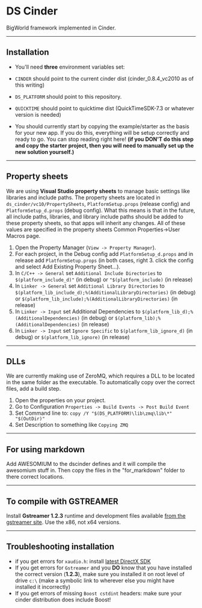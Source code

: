 DS Cinder
=========
BigWorld framework implemented in Cinder.

----------

Installation
------------

 -  You'll need **three** environment variables set:
   - `CINDER` should point to the current cinder dist (cinder_0.8.4_vc2010
   as of this writing)
   - `DS_PLATFORM` should point to this repository.
   - `QUICKTIME` should point to quicktime dist (QuickTimeSDK-7.3 or
   whatever version is needed)

 -  You should currently start by copying the example/starter as the basis for your new app.  If you do this, everything will be setup correctly and ready to go.  You can stop reading right here! **(if you DON'T do this step and copy the starter project, then you will need to manually set up the new solution yourself.)**


----------

 
Property sheets
---------------

We are using **Visual Studio property sheets** to manage basic settings like libraries and include paths. The property sheets are located in `ds_cinder/vc10/PropertySheets`, `PlatformSetup.props` (release config) and `PlatformSetup_d.props` (debug config).  What this means is that in the future, all include paths, libraries, and library include paths should be added to these property sheets, so that apps will inherit any changes.  All of these values are specified in the property sheets Common Properties->User Macros page.

 1. Open the Property Manager (`View -> Property Manager`).
 2. For each project, in the Debug config add `PlatformSetup_d.props` and in release add `PlatformSetup.props` (in both cases, right  3. click the config and select Add Existing Property Sheet...).
 4. In `C/C++ -> General` set `Additional Include Directories` to `$(platform_include_d)"` (in debug) or `"$(platform_include)` (in release)
 5. In `Linker -> General` set `Additional Library Directories` to `$(platform_lib_include_d);%(AdditionalLibraryDirectories)` (in debug) or `$(platform_lib_include);%(AdditionalLibraryDirectories)` (in release)
 6. In `Linker -> Input` set Additional Dependencies to `$(platform_lib_d);%(AdditionalDependencies)` (in debug) or `$(platform_lib);%(AdditionalDependencies)` (in release)
 7. In `Linker -> Input` set `Ignore Specific` to `$(platform_lib_ignore_d)` (in debug) or `$(platform_lib_ignore)` (in release)


----------

DLLs
----

We are currently making use of ZeroMQ, which requires a DLL to be located in the same folder as the executable.  To automatically copy over the correct files, add a build step.

 1. Open the properties on your project.
 2. Go to Configuration `Properties -> Build Events -> Post Build Event`
 3. Set Command line to: `copy /Y "$(DS_PLATFORM)\lib\zmq\lib\*" "$(OutDir)"`
 4. Set Description to something like `Copying ZMQ`


----------


For using markdown
------------------

Add AWESOMIUM to the dscinder defines and it will compile the awesomium stuff in. Then copy the files in the "for_markdown" folder to there correct locations.


----------


To compile with GSTREAMER
-------------------------

Install **Gstreamer 1.2.3** runtime and development files available [from the gstreamer site][1]. Use the x86, not x64 versions.


----------


Troubleshooting installation
--------------------------------

 - if you get errors for `xaudio.h`: install [latest DirectX SDK][2]
 - If you get errors for `Gstreamer` and you **DO** know that you have installed the correct version (**1.2.3**), make sure you installed it on root level of drive `c:\` (make a symbolic link to wherever else you might have installed it incorrectly)
 - If you get errors of missing `Boost cstdint` headers: make sure your cinder distribution does include Boost!


  [1]: http://gstreamer.freedesktop.org/data/pkg/windows/
  [2]: http://lmgtfy.com/?q=directx%20sdk%20download